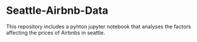 # Seattle-Airbnb-Data

This repository includes a pyhton jupyter notebook that analyses the factors affecting the prices of Airbnbs in seattle. 
